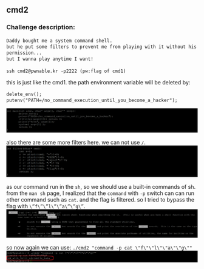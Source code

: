 
## cmd2

### Challenge description:

    Daddy bought me a system command shell.
    but he put some filters to prevent me from playing with it without his permission...
    but I wanna play anytime I want!

    ssh cmd2@pwnable.kr -p2222 (pw:flag of cmd1)

this is just like the cmd1. the path environment variable will be deleted by:

    delete_env();
    putenv("PATH=/no_command_execution_until_you_become_a_hacker");

![App Screenshot](https://github.com/majidgourkani/PWN-writeups/blob/main/images/cmd2-1.png)

also there are some more filters here. we can not use `/`.
![App Screenshot](https://github.com/majidgourkani/PWN-writeups/blob/main/images/cmd2-2.png)

as our command run in the `sh`, so we should use a built-in commands of sh. from the `man sh` page, I realized that the `command` with `-p` switch can can run other command such as `cat`.
and the flag is filtered. so I tried to bypass the flag with `\”f\”\”l\”\”a\”\”g\”`.
![App Screenshot](https://github.com/majidgourkani/PWN-writeups/blob/main/images/cmd2-3.png)

so now again we can use: `./cmd2 "command -p cat \"f\"\"l\"\"a\"\"g\""`
![App Screenshot](https://github.com/majidgourkani/PWN-writeups/blob/main/images/cmd2-4.png)
